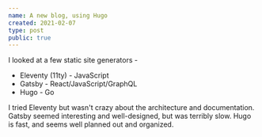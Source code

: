 ```yaml
---
name: A new blog, using Hugo
created: 2021-02-07
type: post
public: true
---
```


I looked at a few static site generators -

- Eleventy (11ty) - JavaScript
- Gatsby - React/JavaScript/GraphQL
- Hugo - Go

I tried Eleventy but wasn't crazy about the architecture and documentation. Gatsby seemed interesting and well-designed, but was terribly slow. Hugo is fast, and seems well planned out and organized.
